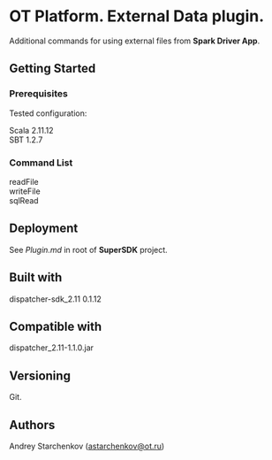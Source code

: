 # OT Platform. External Data plugin.

Additional commands for using external files from **Spark Driver App**.

## Getting Started

### Prerequisites

Tested configuration:

Scala 2.11.12  
SBT 1.2.7  

### Command List

readFile  
writeFile  
sqlRead  
 
## Deployment

See _Plugin.md_ in root of **SuperSDK** project.

## Built with

dispatcher-sdk_2.11 0.1.12  

## Compatible with

dispatcher_2.11-1.1.0.jar  

## Versioning

Git.  

## Authors
 
Andrey Starchenkov (astarchenkov@ot.ru)  
